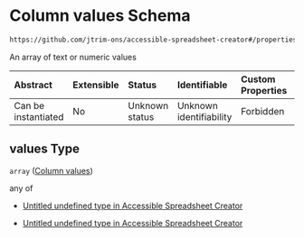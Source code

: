 # Column values Schema

```txt
https://github.com/jtrim-ons/accessible-spreadsheet-creator#/properties/sheets/items/properties/columns/items/properties/values
```

An array of text or numeric values

| Abstract            | Extensible | Status         | Identifiable            | Custom Properties | Additional Properties | Access Restrictions | Defined In                                                               |
| :------------------ | :--------- | :------------- | :---------------------- | :---------------- | :-------------------- | :------------------ | :----------------------------------------------------------------------- |
| Can be instantiated | No         | Unknown status | Unknown identifiability | Forbidden         | Allowed               | none                | [ods-data.schema.json\*](../ods-data.schema.json "open original schema") |

## values Type

`array` ([Column values](ods-data-properties-sheets-sheet-properties-data-columns-data-column-properties-column-values.md))

any of

*   [Untitled undefined type in Accessible Spreadsheet Creator](ods-data-properties-sheets-sheet-properties-data-columns-data-column-properties-column-values-anyof-0.md "check type definition")

*   [Untitled undefined type in Accessible Spreadsheet Creator](ods-data-properties-sheets-sheet-properties-data-columns-data-column-properties-column-values-anyof-1.md "check type definition")
